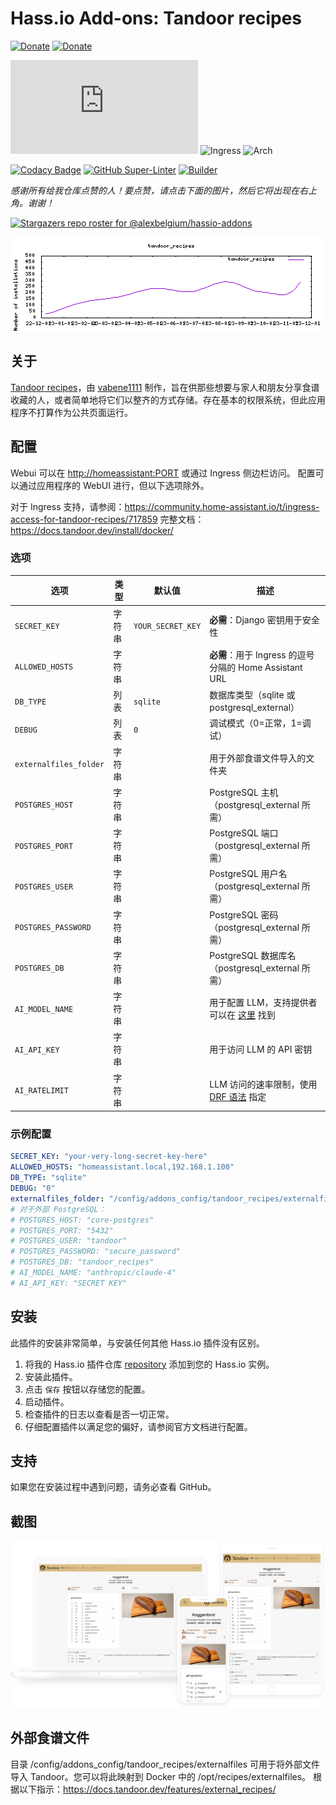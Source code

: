 # Hass.io Add-ons: Tandoor recipes

[![Donate][donation-badge]](https://www.buymeacoffee.com/alexbelgium)
[![Donate][paypal-badge]](https://www.paypal.com/donate/?hosted_button_id=DZFULJZTP3UQA)

![Version](https://img.shields.io/badge/dynamic/json?label=版本&query=%24.version&url=https%3A%2F%2Fraw.githubusercontent.com%2Falexbelgium%2Fhassio-addons%2Fmaster%2Ftandoor_recipes%2Fconfig.json)
![Ingress](https://img.shields.io/badge/dynamic/json?label=Ingress&query=%24.ingress&url=https%3A%2F%2Fraw.githubusercontent.com%2Falexbelgium%2Fhassio-addons%2Fmaster%2Ftandoor_recipes%2Fconfig.json)
![Arch](https://img.shields.io/badge/dynamic/json?color=success&label=Arch&query=%24.arch&url=https%3A%2F%2Fraw.githubusercontent.com%2Falexbelgium%2Fhassio-addons%2Fmaster%2Ftandoor_recipes%2Fconfig.json)

[![Codacy Badge](https://app.codacy.com/project/badge/Grade/9c6cf10bdbba45ecb202d7f579b5be0e)](https://www.codacy.com/gh/alexbelgium/hassio-addons/dashboard?utm_source=github.com&utm_medium=referral&utm_content=alexbelgium/hassio-addons&utm_campaign=Badge_Grade)
[![GitHub Super-Linter](https://img.shields.io/github/actions/workflow/status/alexbelgium/hassio-addons/weekly-supelinter.yaml?label=Lint%20code%20base)](https://github.com/alexbelgium/hassio-addons/actions/workflows/weekly-supelinter.yaml)
[![Builder](https://img.shields.io/github/actions/workflow/status/alexbelgium/hassio-addons/onpush_builder.yaml?label=Builder)](https://github.com/alexbelgium/hassio-addons/actions/workflows/onpush_builder.yaml)

[donation-badge]: https://img.shields.io/badge/Buy%20me%20a%20coffee%20(no%20paypal)-%23d32f2f?logo=buy-me-a-coffee&style=flat&logoColor=white
[paypal-badge]: https://img.shields.io/badge/Buy%20me%20a%20coffee%20with%20Paypal-0070BA?logo=paypal&style=flat&logoColor=white

_感谢所有给我仓库点赞的人！要点赞，请点击下面的图片，然后它将出现在右上角。谢谢！_

[![Stargazers repo roster for @alexbelgium/hassio-addons](https://raw.githubusercontent.com/alexbelgium/hassio-addons/master/.github/stars2.svg)](https://github.com/alexbelgium/hassio-addons/stargazers)

![下载量趋势](https://raw.githubusercontent.com/alexbelgium/hassio-addons/master/tandoor_recipes/stats.png)

## 关于

[Tandoor recipes](https://github.com/TandoorRecipes/recipes)，由 [vabene1111](https://github.com/vabene1111) 制作，旨在供那些想要与家人和朋友分享食谱收藏的人，或者简单地将它们以整齐的方式存储。存在基本的权限系统，但此应用程序不打算作为公共页面运行。

## 配置

Webui 可以在 <http://homeassistant:PORT> 或通过 Ingress 侧边栏访问。
配置可以通过应用程序的 WebUI 进行，但以下选项除外。

对于 Ingress 支持，请参阅：https://community.home-assistant.io/t/ingress-access-for-tandoor-recipes/717859
完整文档：https://docs.tandoor.dev/install/docker/

### 选项

| 选项 | 类型 | 默认值 | 描述 |
|------|------|--------|------|
| `SECRET_KEY` | 字符串 | `YOUR_SECRET_KEY` | **必需**：Django 密钥用于安全性 |
| `ALLOWED_HOSTS` | 字符串 | | **必需**：用于 Ingress 的逗号分隔的 Home Assistant URL |
| `DB_TYPE` | 列表 | `sqlite` | 数据库类型（sqlite 或 postgresql_external） |
| `DEBUG` | 列表 | `0` | 调试模式（0=正常，1=调试） |
| `externalfiles_folder` | 字符串 | | 用于外部食谱文件导入的文件夹 |
| `POSTGRES_HOST` | 字符串 | | PostgreSQL 主机（postgresql_external 所需） |
| `POSTGRES_PORT` | 字符串 | | PostgreSQL 端口（postgresql_external 所需） |
| `POSTGRES_USER` | 字符串 | | PostgreSQL 用户名（postgresql_external 所需） |
| `POSTGRES_PASSWORD` | 字符串 | | PostgreSQL 密码（postgresql_external 所需） |
| `POSTGRES_DB` | 字符串 | | PostgreSQL 数据库名（postgresql_external 所需） |
| `AI_MODEL_NAME` | 字符串 | | 用于配置 LLM，支持提供者可以在 [这里](https://docs.litellm.ai/docs/providers/) 找到 |
| `AI_API_KEY` | 字符串 | | 用于访问 LLM 的 API 密钥 |
| `AI_RATELIMIT` | 字符串 | | LLM 访问的速率限制，使用 [DRF 语法](https://www.django-rest-framework.org/api-guide/throttling/) 指定 |

### 示例配置

```yaml
SECRET_KEY: "your-very-long-secret-key-here"
ALLOWED_HOSTS: "homeassistant.local,192.168.1.100"
DB_TYPE: "sqlite"
DEBUG: "0"
externalfiles_folder: "/config/addons_config/tandoor_recipes/externalfiles"
# 对于外部 PostgreSQL：
# POSTGRES_HOST: "core-postgres"
# POSTGRES_PORT: "5432"
# POSTGRES_USER: "tandoor"
# POSTGRES_PASSWORD: "secure_password"
# POSTGRES_DB: "tandoor_recipes"
# AI_MODEL_NAME: "anthropic/claude-4"
# AI_API_KEY: "SECRET KEY"
```

## 安装

此插件的安装非常简单，与安装任何其他 Hass.io 插件没有区别。

1. 将我的 Hass.io 插件仓库 [repository] 添加到您的 Hass.io 实例。
1. 安装此插件。
1. 点击 `保存` 按钮以存储您的配置。
1. 启动插件。
1. 检查插件的日志以查看是否一切正常。
1. 仔细配置插件以满足您的偏好，请参阅官方文档进行配置。

## 支持

如果您在安装过程中遇到问题，请务必查看 GitHub。

## 截图

![image](https://github.com/TandoorRecipes/recipes/raw/develop/docs/preview.png)

[repository]: https://github.com/alexbelgium/hassio-addons

## 外部食谱文件
目录 /config/addons_config/tandoor_recipes/externalfiles 可用于将外部文件导入 Tandoor。您可以将此映射到 Docker 中的 /opt/recipes/externalfiles。
根据以下指示：https://docs.tandoor.dev/features/external_recipes/